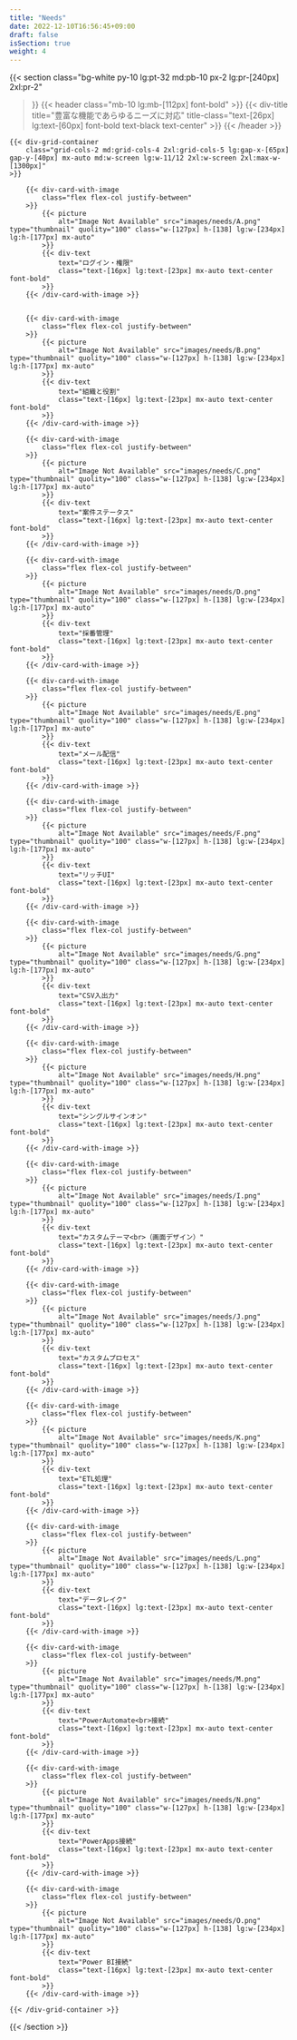 ```yaml
---
title: "Needs"
date: 2022-12-10T16:56:45+09:00
draft: false
isSection: true
weight: 4
---
```


{{< section
    class="bg-white py-10 lg:pt-32 md:pb-10 px-2 lg:pr-[240px] 2xl:pr-2"
>}}
    {{< header
        class="mb-10 lg:mb-[112px] font-bold"
    >}}
        {{< div-title
            title="豊富な機能であらゆるニーズに対応"
            title-class="text-[26px] lg:text-[60px] font-bold text-black text-center"
        >}}
    {{< /header >}}

    {{< div-grid-container
        class="grid-cols-2 md:grid-cols-4 2xl:grid-cols-5 lg:gap-x-[65px] gap-y-[40px] mx-auto md:w-screen lg:w-11/12 2xl:w-screen 2xl:max-w-[1300px]"
    >}}

        {{< div-card-with-image
            class="flex flex-col justify-between"
        >}}
            {{< picture
                alt="Image Not Available" src="images/needs/A.png" type="thumbnail" quolity="100" class="w-[127px] h-[138] lg:w-[234px] lg:h-[177px] mx-auto"
            >}}
            {{< div-text
                text="ログイン・権限"
                class="text-[16px] lg:text-[23px] mx-auto text-center font-bold"
            >}}
        {{< /div-card-with-image >}}


        {{< div-card-with-image
            class="flex flex-col justify-between"
        >}}
            {{< picture
                alt="Image Not Available" src="images/needs/B.png" type="thumbnail" quolity="100" class="w-[127px] h-[138] lg:w-[234px] lg:h-[177px] mx-auto"
            >}}
            {{< div-text
                text="組織と役割"
                class="text-[16px] lg:text-[23px] mx-auto text-center font-bold"
            >}}
        {{< /div-card-with-image >}}

        {{< div-card-with-image
            class="flex flex-col justify-between"
        >}}
            {{< picture
                alt="Image Not Available" src="images/needs/C.png" type="thumbnail" quolity="100" class="w-[127px] h-[138] lg:w-[234px] lg:h-[177px] mx-auto"
            >}}
            {{< div-text
                text="案件ステータス"
                class="text-[16px] lg:text-[23px] mx-auto text-center font-bold"
            >}}
        {{< /div-card-with-image >}}

        {{< div-card-with-image
            class="flex flex-col justify-between"
        >}}
            {{< picture
                alt="Image Not Available" src="images/needs/D.png" type="thumbnail" quolity="100" class="w-[127px] h-[138] lg:w-[234px] lg:h-[177px] mx-auto"
            >}}
            {{< div-text
                text="採番管理"
                class="text-[16px] lg:text-[23px] mx-auto text-center font-bold"
            >}}
        {{< /div-card-with-image >}}

        {{< div-card-with-image
            class="flex flex-col justify-between"
        >}}
            {{< picture
                alt="Image Not Available" src="images/needs/E.png" type="thumbnail" quolity="100" class="w-[127px] h-[138] lg:w-[234px] lg:h-[177px] mx-auto"
            >}}
            {{< div-text
                text="メール配信"
                class="text-[16px] lg:text-[23px] mx-auto text-center font-bold"
            >}}
        {{< /div-card-with-image >}}

        {{< div-card-with-image
            class="flex flex-col justify-between"
        >}}
            {{< picture
                alt="Image Not Available" src="images/needs/F.png" type="thumbnail" quolity="100" class="w-[127px] h-[138] lg:w-[234px] lg:h-[177px] mx-auto"
            >}}
            {{< div-text
                text="リッチUI"
                class="text-[16px] lg:text-[23px] mx-auto text-center font-bold"
            >}}
        {{< /div-card-with-image >}}

        {{< div-card-with-image
            class="flex flex-col justify-between"
        >}}
            {{< picture
                alt="Image Not Available" src="images/needs/G.png" type="thumbnail" quolity="100" class="w-[127px] h-[138] lg:w-[234px] lg:h-[177px] mx-auto"
            >}}
            {{< div-text
                text="CSV入出力"
                class="text-[16px] lg:text-[23px] mx-auto text-center font-bold"
            >}}
        {{< /div-card-with-image >}}

        {{< div-card-with-image
            class="flex flex-col justify-between"
        >}}
            {{< picture
                alt="Image Not Available" src="images/needs/H.png" type="thumbnail" quolity="100" class="w-[127px] h-[138] lg:w-[234px] lg:h-[177px] mx-auto"
            >}}
            {{< div-text
                text="シングルサインオン"
                class="text-[16px] lg:text-[23px] mx-auto text-center font-bold"
            >}}
        {{< /div-card-with-image >}}

        {{< div-card-with-image
            class="flex flex-col justify-between"
        >}}
            {{< picture
                alt="Image Not Available" src="images/needs/I.png" type="thumbnail" quolity="100" class="w-[127px] h-[138] lg:w-[234px] lg:h-[177px] mx-auto"
            >}}
            {{< div-text
                text="カスタムテーマ<br>（画面デザイン）"
                class="text-[16px] lg:text-[23px] mx-auto text-center font-bold"
            >}}
        {{< /div-card-with-image >}}

        {{< div-card-with-image
            class="flex flex-col justify-between"
        >}}
            {{< picture
                alt="Image Not Available" src="images/needs/J.png" type="thumbnail" quolity="100" class="w-[127px] h-[138] lg:w-[234px] lg:h-[177px] mx-auto"
            >}}
            {{< div-text
                text="カスタムプロセス"
                class="text-[16px] lg:text-[23px] mx-auto text-center font-bold"
            >}}
        {{< /div-card-with-image >}}

        {{< div-card-with-image
            class="flex flex-col justify-between"
        >}}
            {{< picture
                alt="Image Not Available" src="images/needs/K.png" type="thumbnail" quolity="100" class="w-[127px] h-[138] lg:w-[234px] lg:h-[177px] mx-auto"
            >}}
            {{< div-text
                text="ETL処理"
                class="text-[16px] lg:text-[23px] mx-auto text-center font-bold"
            >}}
        {{< /div-card-with-image >}}

        {{< div-card-with-image
            class="flex flex-col justify-between"
        >}}
            {{< picture
                alt="Image Not Available" src="images/needs/L.png" type="thumbnail" quolity="100" class="w-[127px] h-[138] lg:w-[234px] lg:h-[177px] mx-auto"
            >}}
            {{< div-text
                text="データレイク"
                class="text-[16px] lg:text-[23px] mx-auto text-center font-bold"
            >}}
        {{< /div-card-with-image >}}

        {{< div-card-with-image
            class="flex flex-col justify-between"
        >}}
            {{< picture
                alt="Image Not Available" src="images/needs/M.png" type="thumbnail" quolity="100" class="w-[127px] h-[138] lg:w-[234px] lg:h-[177px] mx-auto"
            >}}
            {{< div-text
                text="PowerAutomate<br>接続"
                class="text-[16px] lg:text-[23px] mx-auto text-center font-bold"
            >}}
        {{< /div-card-with-image >}}

        {{< div-card-with-image
            class="flex flex-col justify-between"
        >}}
            {{< picture
                alt="Image Not Available" src="images/needs/N.png" type="thumbnail" quolity="100" class="w-[127px] h-[138] lg:w-[234px] lg:h-[177px] mx-auto"
            >}}
            {{< div-text
                text="PowerApps接続"
                class="text-[16px] lg:text-[23px] mx-auto text-center font-bold"
            >}}
        {{< /div-card-with-image >}}

        {{< div-card-with-image
            class="flex flex-col justify-between"
        >}}
            {{< picture
                alt="Image Not Available" src="images/needs/O.png" type="thumbnail" quolity="100" class="w-[127px] h-[138] lg:w-[234px] lg:h-[177px] mx-auto"
            >}}
            {{< div-text
                text="Power BI接続"
                class="text-[16px] lg:text-[23px] mx-auto text-center font-bold"
            >}}
        {{< /div-card-with-image >}}

    {{< /div-grid-container >}}


{{< /section >}}
